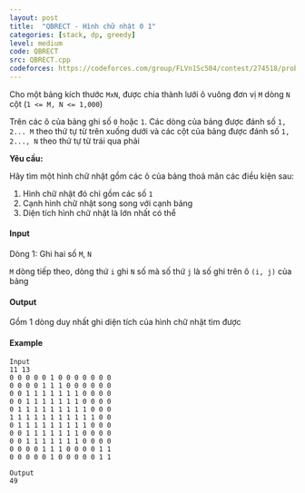```yaml
---
layout: post
title:  "QBRECT - Hình chữ nhật 0 1"
categories: [stack, dp, greedy]
level: medium
code: QBRECT
src: QBRECT.cpp
codeforces: https://codeforces.com/group/FLVn1Sc504/contest/274518/problem/V
---
```




  


Cho một bảng kích thước `MxN`, được chia thành lưới ô vuông đơn vị `M` dòng `N` cột (`1 <= M, N <= 1,000`)

Trên các ô của bảng ghi số `0` hoặc `1`. Các dòng của bảng được đánh số `1, 2... M` theo thứ tự từ trên xuống dưới và các cột của bảng được đánh số `1, 2..., N` theo thứ tự từ trái qua phải

**Yêu cầu:**

Hãy tìm một hình chữ nhật gồm các ô của bảng thoả mãn các điều kiện sau:

1. Hình chữ nhật đó chỉ gồm các số `1`
2. Cạnh hình chữ nhật song song với cạnh bảng
3. Diện tích hình chữ nhật là lớn nhất có thể

#### Input

Dòng 1: Ghi hai số `M`, `N`

`M` dòng tiếp theo, dòng thứ `i` ghi `N` số mà số thứ `j` là số ghi trên ô `(i, j)` của bảng

#### Output

Gồm 1 dòng duy nhất ghi diện tích của hình chữ nhật tìm được

#### Example

```
Input
11 13
0 0 0 0 0 1 0 0 0 0 0 0 0
0 0 0 0 1 1 1 0 0 0 0 0 0
0 0 1 1 1 1 1 1 1 0 0 0 0
0 0 1 1 1 1 1 1 1 0 0 0 0
0 1 1 1 1 1 1 1 1 1 0 0 0
1 1 1 1 1 1 1 1 1 1 1 0 0
0 1 1 1 1 1 1 1 1 1 0 0 0
0 0 1 1 1 1 1 1 1 0 0 0 0
0 0 1 1 1 1 1 1 1 0 0 0 0
0 0 0 0 1 1 1 0 0 0 0 1 1
0 0 0 0 0 1 0 0 0 0 0 1 1

Output
49
```

<!--more-->

